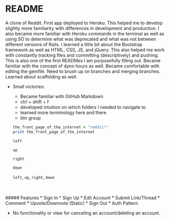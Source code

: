 # README

A clone of Reddit. First app deployed to Heroku. This helped me to develop slightly more familiarity with differences in development and production. I also became more familiar with Heroku commands in the terminal as well as using SO to determine what was deprecated and what was not between different versions of Rails. I learned a little bit about the Bootstrap framework as well as HTML, CSS, JS, and jQuery. This also helped me work with constantly tracking files and committing (descriptively) and pushing. This is also one of the first READMes I am purposefully filling out. Became familiar with the concept of dyno hours as well. Became comfortable with editing the gemfile. Need to brush up on branches and merging branches. Learned about scaffolding as well.

* Small victories:
  - Became familiar with GitHub Markdown
  - ctrl + shift + f
  - developed intuition on which folders I needed to navigate to
  - learned more terminology here and there
  - btn group

  ```ruby
  the_front_page_of_the_internet = "reddit!"
  print the_front_page_of_the_internet
  ```

  ```
  left
  ```
  ```
  up
  ```
  ```
  right
  ```
  ```
  down
  ```

  `left`, `up`, `right`, `down`
</br>
</br>
##### Features
* Sign In
* Sign Up
* Edit Account
* Submit Link/Thread
* Comment
* Upvote/Downvote (Static)
* Sign Out
* Auth Pattern

* No functionality or view for canceling an account/deleting an account.
